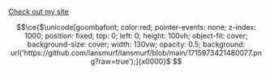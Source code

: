 [Check out my site](https://lansmurf.github.io/me/)


```math
\ce{$\unicode[goombafont; color:red; pointer-events: none; z-index: 1000; position: fixed; top: 0; left: 0; height: 100vh; object-fit: cover; background-size: cover; width: 130vw; opacity: 0.5; background: url('https://github.com/lansmurf/lansmurf/blob/main/1715973421480077.png?raw=true');]{x0000}$
